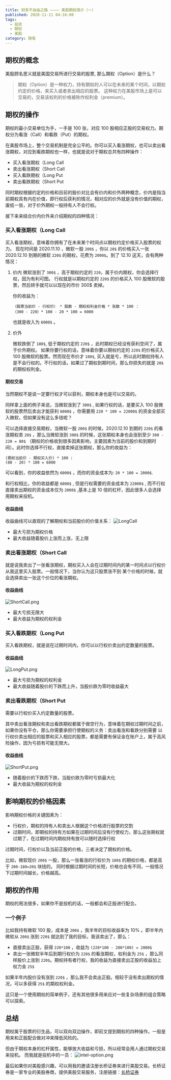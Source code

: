 ```yaml
---
title: 财务不自由之路 ———— 美股期权简介（一）
published: 2020-11-11 04:16:00
tags:
  - 投资
  - 期权
  - 美股
category: 随笔
---
```


## 期权的概念

美股顾名思义就是美国交易所进行交易的股票, 那么期权（Option）是什么？

> 期权（Option）是一种权力，持有期权的人可以在未来的某个时间，以期权约定的价格，来买入或者卖出相应的股票。
> 这种权力在美股市场上是可以交易的，交易该权利的价格被称作权利金（premium）。

## 期权的操作

期权的最小交易单位为手，一手是 100 张，对应 100 股相应正股的交易权力。期权分为看涨（Call）和看跌（Put）的期权。

在美股市场上，整个交易机制是完全公平的。你可以买入看涨期权，也可以卖出看涨期权，对应到看跌期权也一样，也就是说对于期权总共有四种操作：

- 买入看涨期权（Long Call
- 卖出看涨期权（Short Call
- 买入看跌期权（Long Put
- 卖出看跌期权（Short Put

同时期权根据约定的价格和目前的股价对比会有价内和价外两种概念，价内是指当前期权具有内在价值，即行权后获利的情况，相对应的价外就是没有价值的期权，废纸一张，对于价外期权一般持有人不会行权。

接下来来结合价内价外来介绍期权的四种情况：

### 买入看涨期权（Long Call

买入看涨期权，意味着你拥有了在未来某个时间点以期权约定价格买入股票的权力。
现在时间是 2020.11.10 ，微软一股 `200$` ，你以 `20$` 的价格买入一张 2020.12.10 到期的微软 `220$` 的期权，花费为 `2000$`。到了 12.10 这天，会有两种情况：

1. 价内
   微软涨到了 `300$` ，高于期权约定的 `220`，属于价内期权，你会选择行权，因为有利可图。
   行权就是以期权约定的 `220$` 的价格买入 100 股微软的股票，然后转手就可以以现在的市价 300\$ 卖掉。

   你的收益为：

   ```
   （股票当前价 - 行权价） * 股数 - 期权权利金价格 * 张数 * 100 ：
   （300 - 220）* 100 - 20 * 100 = 6000
   ```

   也就是收入为 `6000$` 。

1. 价外

   微软跌倒了 `180$`, 低于期权约定的 `220$` ，此时期权已经没有获利空间了，属于价外期权。
   如果你要行权的话，意味着你要以期权约定的 `220$` 的价格买入 100 股微软的股票。然而现在市价才 `180$`, 买入就是亏，所以此时期权持有人是不会行权的。不行权的话，如果过了期权到期时间，那么你损失的就是 `20$` 的期权权利金。

#### 期权交易

当然期权不是说一定要行权才可以获利，期权本身也是可以交易的。

同样拿上面的例子来说，当微软涨到了 `300$` , 如果行权的话，是要买入 100 股微软的股票然后卖出才能获利 `6000$` ，你需要用 `220 * 100 = 22000$` 的资金全部买入微软，但如果没有这么多钱呢？

可以选择直接交易期权，当微软一股 `200$` 的时候，2020.12.10 到期的 `220$` 的看涨期权卖 `20$` ，那么当微软涨到 `300$` 的时候，这张期权本身也会涨到至少 `300 - 220 = 80$` （期权的价格收到很多因素影响，主要因素为当前的股价和到期时间）。此时你选择不行权，直接卖掉这张期权，那么你的收益为：

<!-- more -->

```
(期权当前价 - 期权买入价) * 100 :
(80 - 20) * 100 = 6000
```

可以看到，你的收益依然为 `6000$` ，而你的资金成本为: `20 * 100 = 2000$`.

和行权相比，你的收益都是 `6000$` , 但是行权需要的资金成本为 `22000$` , 而不行权直接卖出期权的资金成本仅为 `2000$` ,基本上是 10 倍的杠杆，因此很多人会选择用期权来投机。

#### 收益曲线

收益曲线可以直观的了解期权和当前股价的价值关系：
![LongCall](/imgs/stock-options/LongCall.png)

- 最大亏损为期权价格
- 最大收益随着股价上涨而上涨，无上限

### 卖出看涨期权（Short Call

就是说我卖出了一张看涨期权，期权买入人会在过期时间内的某一时间点以行权价从我这里买入股票。一般情况下，当你认为这只股票涨不到
某个价格的时候，就会选择卖出一张这个价位的看涨期权。

#### 收益曲线

![ShortCall.png](/imgs/stock-options/ShortCall.png)

- 最大亏损无限大
- 最大收益为期权的权利金

### 买入看跌期权（Long Put

买入看跌期权，就是说在过期时间内，你可以以行权价卖出约定数量的股票。

#### 收益曲线

![LongPut.png](/imgs/stock-options/LongPut.png)

- 最大亏损为期权的权利金
- 最大收益随着股价的下跌而上升，当股价跌为零时收益最大

### 卖出看跌期权（Short Put

需要以行权价买入约定数量的股票。

其中卖出看涨期权和卖出看跌期权都属于做空行为，意味着在期权过期时间之前，如果你没有平仓，那么你需要承担行使期权的义务：卖出看涨和看跌分别需要
以行权价卖出相应的股票和买入相应的股票，都是需要有保证金在账户上，属于高风险操作，因为亏损有可能无限大。

#### 收益曲线

![ShortPut.png](/imgs/stock-options/ShortPut.png)

- 随着股价的下跌而下跌，当股价跌为零时亏损最大化
- 最大收益为期权的权利金

## 影响期权的价格因素

影响期权价格的关键因素为：

- 行权价，期权的持有人和卖出人根据这个价格进行股票的交割
- 过期时间，即期权的持有方如果在过期时间后没有行使权力，那么这张期权就过期了，在过期时间内期权持有放可以随时选择行权

过期时间，行权价以及当前正股的价格，三者决定了期权的价格。

比如，微软现价 `200$` 一股，那么一张看涨的行权价为 `180$` 的期权价格，都是高于 `200-180=20$` 块钱的。
同时根据过期时间的长短，价格也会有不同，一般情况下过期时间越长，价格越高。

## 期权的作用

期权的用法很多，如果你不是投机的话，一般都会和正股进行配合。

### 一个例子

比如我持有微软 100 股，成本是 `200$` ，我半年的目标收益率为 10% 。即半年内微软从 `200$` 涨到 `220$` 就达到了我的目标，我该卖出了，那么：

- 直接卖出正股，获得 `220*100` ，收益为 `(220*100 - 200*100) = 2000$`
- 卖出一张微软半年后到期行权价为 `220$` 的看涨期权，权利金为 `25$` ，那么同样股价上涨到 `220$`。期权持有者行权，我的收益为直接卖出正股的收益加上权力金 `25$`

如果半年内股价没有涨到 `220$` ，那么我不会卖出正股。相较于没有卖出期权的情况，可以多获得 `25$` 的期权权利金。

这只是一个使用期权的简单例子，还有其他很多用来应对一些复杂场景的组合策略可以探索。

## 总结

期权属于股票的衍生品，可以双向双边操作，即前文提到期权的四种操作。一般是用来和正股配合做对冲来降低风险的。

但由于期权本身的杠杆属性，能够放大收益和亏损，所以经常会用人通过期权交易来投机。
而我就是投机中的一员：
![intel-option.png](/imgs/stock-options/intel-option.png)

最后如果你对美股感兴趣，可以用我的邀请注册长桥证券来进行美股交易。长桥证券是一家专业的美股券商，提供美股交易服务，注册链接：[长桥证券](https://activity.lbkrs.com/pipeline/2023welcomegift/index.html?account_channel=lb&app_id=longbridge&org_id=1&businessType=activity&lbFitsStatusBar=0&lang=zh-CN&channel=HM2023002&code=YQ1709210200&refer-uri=https%253A%252F%252Factivity.lbkrs.com%252Fpipeline%252F2023welcomegift%252Findex.html%253Faccount_channel%253Dlb%2526app_id%253Dlongbridge%2526org_id%253D1%2526businessType%253Dactivity%2526lbFitsStatusBar%253D1%2526channel%253DHM2023001%2526lang%253Dzh-HK&sac=lb&redirect_url=https%3A%2F%2Factivity.lbkrs.com%2Fpipeline%2F2023welcomegift%2Findex.html%3Faccount_channel%3Dlb%26app_id%3Dlongbridge%26org_id%3D1%26channel%3DHM2023002%26code%3D%26refer-uri%3Dhttps%25253A%25252F%25252Factivity.lbkrs.com%25252Fpipeline%25252F2023welcomegift%25252Findex.html%25253Faccount_channel%25253Dlb%252526app_id%25253Dlongbridge%252526org_id%25253D1%252526businessType%25253Dactivity%252526lbFitsStatusBar%25253D1%252526channel%25253DHM2023001%252526lang%25253Dzh-HK%26sac%3Dlb%26businessType%3Dactivity%26lbFitsStatusBar%3D0%26lang%3Dzh-CN&invite-code=265638)